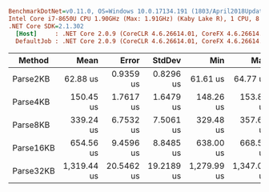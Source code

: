 ``` ini

BenchmarkDotNet=v0.11.0, OS=Windows 10.0.17134.191 (1803/April2018Update/Redstone4)
Intel Core i7-8650U CPU 1.90GHz (Max: 1.91GHz) (Kaby Lake R), 1 CPU, 8 logical and 4 physical cores
.NET Core SDK=2.1.302
  [Host]     : .NET Core 2.0.9 (CoreCLR 4.6.26614.01, CoreFX 4.6.26614.01), 64bit RyuJIT
  DefaultJob : .NET Core 2.0.9 (CoreCLR 4.6.26614.01, CoreFX 4.6.26614.01), 64bit RyuJIT


```
|    Method |        Mean |      Error |     StdDev |         Min |         Max |      Median |    Gen 0 | Allocated |
|---------- |------------:|-----------:|-----------:|------------:|------------:|------------:|---------:|----------:|
|  Parse2KB |    62.88 us |  0.9359 us |  0.8296 us |    61.61 us |    64.77 us |    62.83 us |  10.8643 |   44.8 KB |
|  Parse4KB |   150.45 us |  1.7617 us |  1.6479 us |   148.26 us |   153.83 us |   150.15 us |  21.4844 |  88.89 KB |
|  Parse8KB |   339.24 us |  6.7532 us |  7.5061 us |   329.48 us |   357.64 us |   338.40 us |  44.4336 | 183.76 KB |
| Parse16KB |   654.56 us |  9.4596 us |  8.8485 us |   638.00 us |   668.51 us |   656.15 us |  83.9844 | 346.69 KB |
| Parse32KB | 1,319.44 us | 20.5462 us | 19.2189 us | 1,279.99 us | 1,347.04 us | 1,318.02 us | 169.9219 | 699.44 KB |
